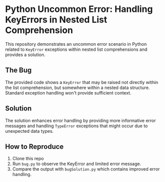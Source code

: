 # Python Uncommon Error: Handling KeyErrors in Nested List Comprehension

This repository demonstrates an uncommon error scenario in Python related to `KeyError` exceptions within nested list comprehensions and provides a solution.

## The Bug
The provided code shows a `KeyError` that may be raised not directly within the list comprehension, but somewhere within a nested data structure.  Standard exception handling won't provide sufficient context.

## Solution
The solution enhances error handling by providing more informative error messages and handling `TypeError` exceptions that might occur due to unexpected data types.

## How to Reproduce
1. Clone this repo
2. Run `bug.py` to observe the KeyError and limited error message.
3. Compare the output with `bugSolution.py` which contains improved error handling.